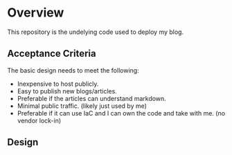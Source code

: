 # Overview

This repository is the undelying code used to deploy my blog.

## Acceptance Criteria

The basic design needs to meet the following: 

* Inexpensive to host publicly.
* Easy to publish new blogs/articles.
* Preferable if the articles can understand markdown.
* Minimal public traffic. (likely just used by me)
* Preferable if it can use IaC and I can own the code and take with me. (no vendor lock-in)

## Design
